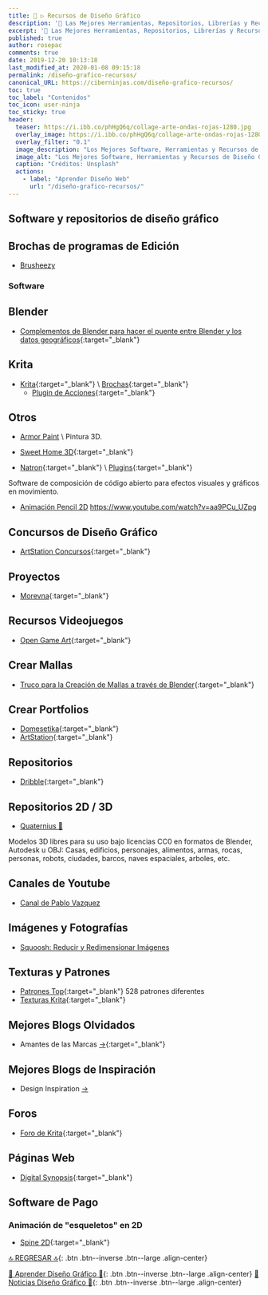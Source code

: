 ```yaml
---
title: 🎨 ▷ Recursos de Diseño Gráfico
description: '🔨 Las Mejores Herramientas, Repositorios, Librerías y Recursos para Diseñadores Gráficos'
excerpt: '🔨 Las Mejores Herramientas, Repositorios, Librerías y Recursos para Diseñadores Gráficos'
published: true
author: rosepac
comments: true
date: 2019-12-20 10:13:18
last_modified_at: 2020-01-08 09:15:18
permalink: /diseño-grafico-recursos/
canonical_URL: https://ciberninjas.com/diseño-grafico-recursos/
toc: true
toc_label: "Contenidos"
toc_icon: user-ninja
toc_sticky: true
header:
  teaser: https://i.ibb.co/phHgQ6q/collage-arte-ondas-rojas-1280.jpg
  overlay_image: https://i.ibb.co/phHgQ6q/collage-arte-ondas-rojas-1280.jpg
  overlay_filter: "0.1"
  image_description: "Los Mejores Software, Herramientas y Recursos de Diseño Gráfico en Ciberninjas"
  image_alt: "Los Mejores Software, Herramientas y Recursos de Diseño Gráfico en Ciberninjas"
  caption: "Créditos: Unsplash"
  actions:
    - label: "Aprender Diseño Web"
      url: "/diseño-grafico-recursos/"
---
```


## Software y repositorios de diseño gráfico

## Brochas de programas de Edición

* [Brusheezy](https://www.brusheezy.com/free/)

### Software


## Blender

* [Complementos de Blender para hacer el puente entre Blender y los datos geográficos](https://github.com/domlysz/BlenderGIS#blender-gis){:target="_blank"}

## Krita

* [Krita](https://krita.org/es/){:target="_blank"} \ [Brochas](https://docs.krita.org/en/resources_page.html#brush-packs){:target="_blank"}
  * [Plugin de Acciones](https://github.com/Larpon/krita-bulk-actions){:target="_blank"}

## Otros

* [Armor Paint](https://80.lv/articles/open-source-painting-tool-for-3d-artists/) \ Pintura 3D.

* [Sweet Home 3D](http://www.sweethome3d.com/){:target="_blank"}
<!-- tutoriales de sweet home 3d - buscar youtube -->

* [Natron](https://natrongithub.github.io/){:target="_blank"} \ [Plugins](https://github.com/NatronGitHub/natron-plugins){:target="_blank"}

Software de composición de código abierto para efectos visuales y gráficos en movimiento.

* [Animación Pencil 2D](https://www.pencil2d.org/) 
https://www.youtube.com/watch?v=aa9PCu_UZpg
<!-- https://alternativeto.net/software/natron/ -->

## Concursos de Diseño Gráfico

* [ArtStation Concursos](https://www.artstation.com/contests){:target="_blank"}

## Proyectos

* [Morevna](https://morevnaproject.org/){:target="_blank"}

## Recursos Videojuegos

* [Open Game Art](https://opengameart.org/){:target="_blank"}

## Crear Mallas

* [Truco para la Creación de Mallas a través de Blender](https://www.youtube.com/watch?time_continue=335&v=kEx0aXH7Z5w&feature=emb_logo){:target="_blank"}

## Crear Portfolios

* [Domesetika](https://www.domestika.org/ "Domestika es la comunidad de la Clase Creativa"){:target="_blank"}
* [ArtStation](https://www.artstation.com/ "ArtStation le ofrece una manera simple pero poderosa de mostrar su cartera y ser visto por las personas adecuadas en la industria. "){:target="_blank"}

## Repositorios

* [Dribble](https://dribbble.com){:target="_blank"}

## Repositorios 2D / 3D

* [Quaternius 🏡](http://quaternius.com/assets.html)

Modelos 3D libres para su uso bajo licencias CC0 en formatos de Blender, Autodesk u OBJ: Casas, edificios, personajes, alimentos, armas, rocas, personas, robots, ciudades, barcos, naves espaciales, arboles, etc.

## Canales de Youtube

* [Canal de Pablo Vazquez](https://www.youtube.com/user/pablovazquezz/videos?view=0&sort=dd&flow=grid)

## Imágenes y Fotografías

* [Squoosh: Reducir y Redimensionar Imágenes](https://squoosh.app/)

## Texturas y Patrones

* [Patrones Top](https://www.toptal.com/designers/subtlepatterns/){:target="_blank"} 528 patrones diferentes
* [Texturas Krita](https://docs.krita.org/en/resources_page.html#texture-packs){:target="_blank"}

## Mejores Blogs Olvidados

* Amantes de las Marcas [->](http://amantesdelasmarcas.com/){:target="_blank"}

## Mejores Blogs de Inspiración

* Design Inspiration [->](https://www.designspiration.com/)

## Foros

* [Foro de Krita](https://krita-artists.org){:target="_blank"}

## Páginas Web

* [Digital Synopsis](https://digitalsynopsis.com/){:target="_blank"}

## Software de Pago

### Animación de "esqueletos" en 2D

* [Spine 2D](http://esotericsoftware.com/){:target="_blank"}

[🔝 REGRESAR 🔝](/diseño-grafico/#page-title){: .btn .btn--inverse .btn--large .align-center}

[🎨 Aprender Diseño Gráfico 🎨](/diseño-grafico/#page-title){: .btn .btn--inverse .btn--large .align-center}
[🎨 Noticias Diseño Gráfico 🎨](/directo/#-diseño-gráfico){: .btn .btn--inverse .btn--large .align-center}